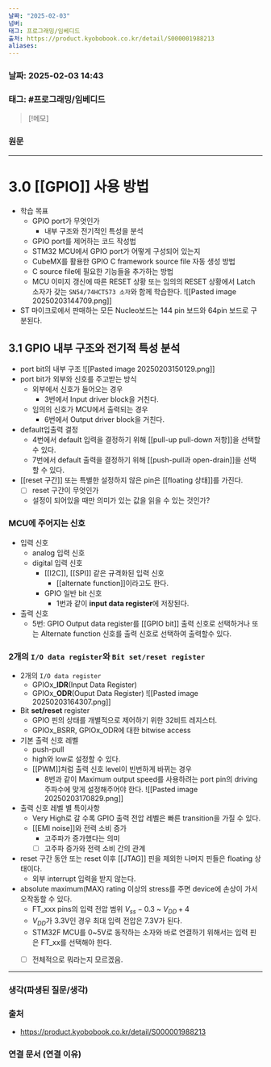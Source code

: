 ```yaml
---
날짜: "2025-02-03"
넘버: 
태그: 프로그래밍/임베디드
출처: https://product.kyobobook.co.kr/detail/S000001988213
aliases:
---
```

### 날짜:  2025-02-03 14:43

### 태그: #프로그래밍/임베디드 

>[!메모]
>

### 원문
---
# 3.0 [[GPIO]] 사용 방법
- 학습 목표
	- GPIO port가 무엇인가
		- 내부 구조와 전기적인 특성을 분석
	- GPIO port를 제어하는 코드 작성법
	- STM32 MCU에서 GPIO port가 어떻게 구성되어 있는지
	- CubeMX를 활용한 GPIO C framework source file 자동 생성 방법
	- C source file에 필요한 기능들을 추가하는 방법
	- MCU 이미지 갱신에 따른 RESET 상황 또는 임의의 RESET 상황에서 Latch 소자가 갖는 `SN54/74HCT573 소자`와 함께 학습한다.
![[Pasted image 20250203144709.png]]
- ST 마이크로에서 판매하는 모든 Nucleo보드는 144 pin 보드와 64pin 보드로 구분된다.

## 3.1 GPIO 내부 구조와 전기적 특성 분석
- port bit의 내부 구조
![[Pasted image 20250203150129.png]]
- port bit가 외부와 신호를 주고받는 방식
	- 외부에서 신호가 들어오는 경우
		- 3번에서 Input driver block을 거친다.
	- 임의의 신호가 MCU에서 출력되는 경우
		- 6번에서 Output driver block을 거친다.
- default입출력 결정
	- 4번에서 default 입력을 결정하기 위해 [[pull-up pull-down 저항]]을 선택할 수 있다.
	- 7번에서 default 출력을 결정하기 위해 [[push-pull과 open-drain]]을 선택할 수 있다.
- [[reset 구간]] 또는 특별한 설정하지 않은 pin은 [[floating 상태]]를 가진다.
	- [ ] reset 구간이 무엇인가
	- 설정이 되어있을 때만 의미가 있는 값을 읽을 수 있는 것인가?
### MCU에 주어지는 신호
- 입력 신호
	- analog 입력 신호
	- digital 입력 신호
		- [[I2C]], [[SPI]] 같은 규격화된 입력 신호
			- [[alternate function]]이라고도 한다.
		- GPIO 일반 bit 신호
			- 1번과 같이 **input data register**에 저장된다.
- 출력 신호
	- 5번: GPIO Output data register를 [[GPIO bit]] 출력 신호로 선택하거나 또는 Alternate function 신호를 출력 신호로 선택하여 출력할수 있다. 
### 2개의 `I/O data register`와 `Bit set/reset register`
- 2개의 `I/O data register`
	- GPIOx_**IDR**(Input Data Register)
	- GPIOx_**ODR**(Ouput Data Register)
![[Pasted image 20250203164307.png]]
- Bit **set/reset** register
	- GPIO 핀의 상태를 개별적으로 제어하기 위한 32비트 레지스터.
	- GPIOx_BSRR, GPIOx_ODR에 대한 bitwise access
- 기본 출력 신호 레벨
	- push-pull
	- high와 low로 설정할 수 있다.
	- [[PWM]]처럼 출력 신호 level이 빈번하게 바뀌는 경우
		- 8번과 같이 Maximum output speed를 사용하려는 port pin의 driving 주파수에 맞게 설정해주어야 한다.
![[Pasted image 20250203170829.png]]
- 출력 신호 레벨 별 특이사항
	- Very High로 갈 수록 GPIO 출력 전압 레벨은 빠른 transition을 가질 수 있다.
	- [[EMI noise]]와 전력 소비 증가
		- 고주파가 증가했다는 의미
		- [ ] 고주파 증가와 전력 소비 간의 관계
- reset 구간 동안 또는 reset 이후 [[JTAG]] 핀을 제외한 나머지 핀들은 floating 상태이다.
	- 외부 interrupt 입력을 받지 않는다.
- absolute maximum(MAX) rating 이상의 stress를 주면 device에 손상이 가서 오작동할 수 있다.
	- FT_xxx pins의 입력 전압 범위 $V_{ss} - 0.3$ ~ $V_{DD} + 4$ 
	- $V_{DD}$가 3.3V인 경우 최대 입력 전압은 7.3V가 된다.
	- STM32F MCU를 0~5V로 동작하는 소자와 바로 연결하기 위해서는 입력 핀은 FT_xx를 선택해야 한다.
	- [ ] 전체적으로 뭐라는지 모르겠음.


---
### 생각(파생된 질문/생각)

### 출처
- https://product.kyobobook.co.kr/detail/S000001988213

### 연결 문서 (연결 이유)
